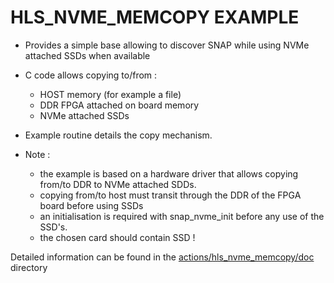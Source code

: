 # HLS_NVME_MEMCOPY EXAMPLE

* Provides a simple base allowing to discover SNAP while using NVMe attached SSDs when available
* C code allows copying to/from :
  * HOST memory (for example a file)
  * DDR FPGA attached on board memory
  * NVMe attached SSDs
* Example routine details the copy mechanism.

* Note :
  * the example is based on a hardware driver that allows copying from/to DDR to NVMe attached SDDs.
  * copying from/to host must transit through the DDR of the FPGA board before using SSDs
  * an initialisation is required with snap_nvme_init before any use of the SSD's.
  * the chosen card should contain SSD !

Detailed information can be found in the [actions/hls_nvme_memcopy/doc](./doc) directory
